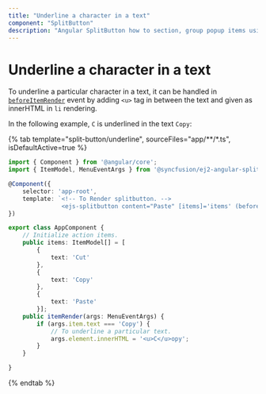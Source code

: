 ```yaml
---
title: "Underline a character in a text"
component: "SplitButton"
description: "Angular SplitButton how to section, group popup items using list view component, dialog open on popup item click."
---
```


# Underline a character in a text

To underline a particular character in a text, it can be handled in [`beforeItemRender`](../../api/split-button#beforeitemrender) event by
adding `<u>` tag in between the text and given as innerHTML in `li` rendering.

In the following example, `C` is underlined in the text `Copy`:

{% tab template="split-button/underline", sourceFiles="app/**/*.ts", isDefaultActive=true %}

```typescript
import { Component } from '@angular/core';
import { ItemModel, MenuEventArgs } from '@syncfusion/ej2-angular-splitbuttons';

@Component({
    selector: 'app-root',
    template: `<!-- To Render splitbutton. -->
               <ejs-splitbutton content="Paste" [items]='items' (beforeItemRender)="itemRender($event)"></ejs-splitbutton>`
})

export class AppComponent {
    // Initialize action items.
    public items: ItemModel[] = [
        {
            text: 'Cut'
        },
        {
            text: 'Copy'
        },
        {
            text: 'Paste'
        }];
    public itemRender(args: MenuEventArgs) {
        if (args.item.text === 'Copy') {
            // To underline a particular text.
            args.element.innerHTML = '<u>C</u>opy';
        }
    }

}
```

{% endtab %}
